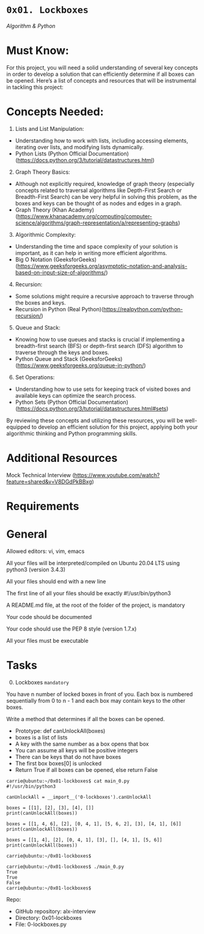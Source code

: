 # `0x01. Lockboxes`
*Algorithm & Python*

# Must Know:
For this project, you will need a solid understanding of several key concepts in order to develop a solution that can efficiently determine if all boxes can be opened. Here’s a list of concepts and resources that will be instrumental in tackling this project:

# Concepts Needed:
1. Lists and List Manipulation:

* Understanding how to work with lists, including accessing elements, iterating over lists, and modifying lists dynamically.
* Python Lists (Python Official Documentation)(https://docs.python.org/3/tutorial/datastructures.html)

2. Graph Theory Basics:

* Although not explicitly required, knowledge of graph theory (especially concepts related to traversal algorithms like Depth-First Search or Breadth-First Search) can be very helpful in solving this problem, as the boxes and keys can be thought of as nodes and edges in a graph.
* Graph Theory (Khan Academy)(https://www.khanacademy.org/computing/computer-science/algorithms/graph-representation/a/representing-graphs)

3. Algorithmic Complexity:

* Understanding the time and space complexity of your solution is important, as it can help in writing more efficient algorithms.
* Big O Notation (GeeksforGeeks)(https://www.geeksforgeeks.org/asymptotic-notation-and-analysis-based-on-input-size-of-algorithms/)

4. Recursion:

* Some solutions might require a recursive approach to traverse through the boxes and keys.
* Recursion in Python (Real Python)(https://realpython.com/python-recursion/)

5. Queue and Stack:

* Knowing how to use queues and stacks is crucial if implementing a breadth-first search (BFS) or depth-first search (DFS) algorithm to traverse through the keys and boxes.
* Python Queue and Stack (GeeksforGeeks)(https://www.geeksforgeeks.org/queue-in-python/)

6. Set Operations:

* Understanding how to use sets for keeping track of visited boxes and available keys can optimize the search process.
* Python Sets (Python Official Documentation)(https://docs.python.org/3/tutorial/datastructures.html#sets)
 
By reviewing these concepts and utilizing these resources, you will be well-equipped to develop an efficient solution for this project, applying both your algorithmic thinking and Python programming skills.

# Additional Resources
Mock Technical Interview (https://www.youtube.com/watch?feature=shared&v=V8DGdPkBBxg)

# Requirements
# General

Allowed editors: vi, vim, emacs

All your files will be interpreted/compiled on Ubuntu 20.04 LTS using python3 (version 3.4.3)

All your files should end with a new line

The first line of all your files should be exactly #!/usr/bin/python3

A README.md file, at the root of the folder of the project, is mandatory

Your code should be documented

Your code should use the PEP 8 style (version 1.7.x)

All your files must be executable

# Tasks
0. Lockboxes `mandatory`

You have n number of locked boxes in front of you. Each box is numbered sequentially from 0 to n - 1 and each box may contain keys to the other boxes.

Write a method that determines if all the boxes can be opened.

* Prototype: def canUnlockAll(boxes)
* boxes is a list of lists
* A key with the same number as a box opens that box
* You can assume all keys will be positive integers
* There can be keys that do not have boxes
* The first box boxes[0] is unlocked
* Return True if all boxes can be opened, else return False

```
carrie@ubuntu:~/0x01-lockboxes$ cat main_0.py
#!/usr/bin/python3

canUnlockAll = __import__('0-lockboxes').canUnlockAll

boxes = [[1], [2], [3], [4], []]
print(canUnlockAll(boxes))

boxes = [[1, 4, 6], [2], [0, 4, 1], [5, 6, 2], [3], [4, 1], [6]]
print(canUnlockAll(boxes))

boxes = [[1, 4], [2], [0, 4, 1], [3], [], [4, 1], [5, 6]]
print(canUnlockAll(boxes))

carrie@ubuntu:~/0x01-lockboxes$
```
```
carrie@ubuntu:~/0x01-lockboxes$ ./main_0.py
True
True
False
carrie@ubuntu:~/0x01-lockboxes$
```

Repo:
- GitHub repository: alx-interview
- Directory: 0x01-lockboxes
- File: 0-lockboxes.py
 
